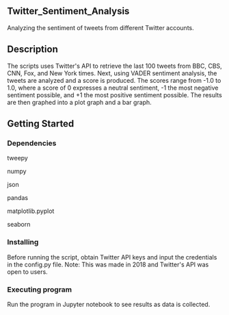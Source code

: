 ## Twitter_Sentiment_Analysis

Analyzing the sentiment of tweets from different Twitter accounts. 

## Description

The scripts uses Twitter's API to retrieve the last 100 tweets from BBC, CBS, CNN, Fox, and New York times. Next, using VADER sentiment analysis, the tweets are analyzed and a score is produced. The scores range from -1.0 to 1.0, where a score of 0 expresses a neutral sentiment, -1 the most negative sentiment possible, and +1 the most positive sentiment possible. The results are then graphed into a plot graph and a bar graph. 

## Getting Started

### Dependencies

tweepy

numpy

json

pandas 

matplotlib.pyplot

seaborn

### Installing

Before running the script, obtain Twitter API keys and input the credentials in the config.py file. 
Note: This was made in 2018 and Twitter's API was open to users. 

### Executing program

Run the program in Jupyter notebook to see results as data is collected. 

